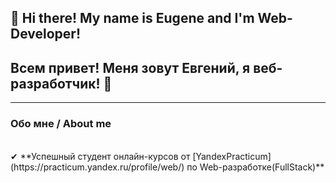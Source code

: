 ## 👋 Hi there! My name is Eugene and I'm Web-Developer!
## Всем привет! Меня зовут Евгений, я веб-разработчик! 👋

---
### Обо мне / About me
<br />
✔ **Успешный студент онлайн-курсов от [YandexPracticum](https://practicum.yandex.ru/profile/web/) по Web-разработке(FullStack)**

<!--
**EugeneScheglov/EugeneScheglov** is a ✨ _special_ ✨ repository because its `README.md` (this file) appears on your GitHub profile.

Here are some ideas to get you started:

- 🔭 I’m currently working on ...
- 🌱 I’m currently learning ...
- 👯 I’m looking to collaborate on ...
- ✔ I’m looking for help with ...
- 💬 Ask me about ...
- 📫 How to reach me: ...
- 😄 Pronouns: ...
- ⚡ Fun fact: ...
-->
